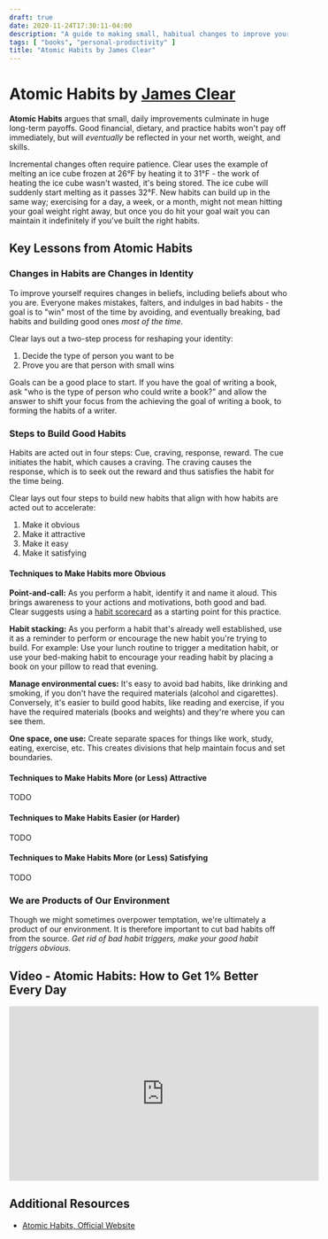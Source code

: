 ```yaml
---
draft: true
date: 2020-11-24T17:30:11-04:00
description: "A guide to making small, habitual changes to improve your life"
tags: [ "books", "personal-productivity" ]
title: "Atomic Habits by James Clear"
---
```


# Atomic Habits by [James Clear](https://twitter.com/jamesclear)

**Atomic Habits** argues that small, daily improvements culminate in huge long-term payoffs. Good financial, dietary, and practice habits won't pay off immediately, but will _eventually_ be reflected in your net worth, weight, and skills.

Incremental changes often require patience. Clear uses the example of melting an ice cube frozen at 26°F by heating it to 31°F - the work of heating the ice cube wasn't wasted, it's being stored. The ice cube will suddenly start melting as it passes 32°F. New habits can build up in the same way; exercising for a day, a week, or a month, might not mean hitting your goal weight right away, but once you do hit your goal wait you can maintain it indefinitely if you've built the right habits.

## Key Lessons from Atomic Habits

### Changes in Habits are Changes in Identity

To improve yourself requires changes in beliefs, including beliefs about who you are. Everyone makes mistakes, falters, and indulges in bad habits - the goal is to "win" most of the time by avoiding, and eventually breaking, bad habits and building good ones _most of the time_.

Clear lays out a two-step process for reshaping your identity:

1. Decide the type of person you want to be
1. Prove you are that person with small wins

Goals can be a good place to start. If you have the goal of writing a book, ask "who is the type of person who could write a book?" and allow the answer to shift your focus from the achieving the goal of writing a book, to forming the habits of a writer.

### Steps to Build Good Habits

Habits are acted out in four steps: Cue, craving, response, reward. The cue initiates the habit, which causes a craving. The craving causes the response, which is to seek out the reward and thus satisfies the habit for the time being.

Clear lays out four steps to build new habits that align with how habits are acted out to accelerate:

1. Make it obvious
1. Make it attractive
1. Make it easy
1. Make it satisfying

#### Techniques to Make Habits more Obvious

**Point-and-call:** As you perform a habit, identify it and name it aloud. This brings awareness to your actions and motivations, both good and bad. Clear suggests using a [habit scorecard](https://jamesclear.com/habits-scorecard) as a starting point for this practice.

**Habit stacking:** As you perform a habit that's already well established, use it as a reminder to perform or encourage the new habit you're trying to build. For example: Use your lunch routine to trigger a meditation habit, or use your bed-making habit to encourage your reading habit by placing a book on your pillow to read that evening.

**Manage environmental cues:** It's easy to avoid bad habits, like drinking and smoking, if you don't have the required materials (alcohol and cigarettes). Conversely, it's easier to build good habits, like reading and exercise, if you have the required materials (books and weights) and they're where you can see them.

**One space, one use:** Create separate spaces for things like work, study, eating, exercise, etc. This creates divisions that help maintain focus and set boundaries.

#### Techniques to Make Habits More (or Less) Attractive

TODO

#### Techniques to Make Habits Easier (or Harder)

TODO

#### Techniques to Make Habits More (or Less) Satisfying

TODO

### We are Products of Our Environment

Though we might sometimes overpower temptation, we're ultimately a product of our environment. It is therefore important to cut bad habits off from the source. _Get rid of bad habit triggers, make your good habit triggers obvious._

## Video - Atomic Habits: How to Get 1% Better Every Day

<iframe width="560" height="315" src="https://www.youtube.com/embed/U_nzqnXWvSo" frameborder="0" allow="accelerometer; autoplay; clipboard-write; encrypted-media; gyroscope; picture-in-picture" allowfullscreen></iframe>

## Additional Resources

* [Atomic Habits, Official Website](https://jamesclear.com/atomic-habits)
